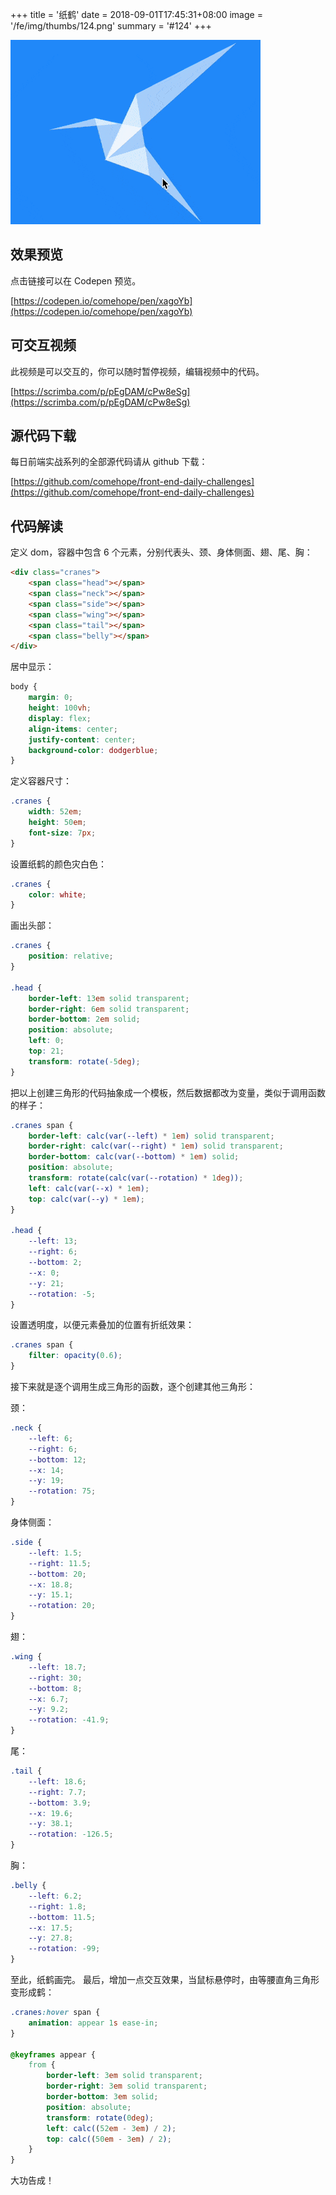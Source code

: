 +++
title = '纸鹤'
date = 2018-09-01T17:45:31+08:00
image = '/fe/img/thumbs/124.png'
summary = '#124'
+++

![](./work.gif)

## 效果预览

点击链接可以在 Codepen 预览。

[https://codepen.io/comehope/pen/xagoYb](https://codepen.io/comehope/pen/xagoYb)

## 可交互视频

此视频是可以交互的，你可以随时暂停视频，编辑视频中的代码。

[https://scrimba.com/p/pEgDAM/cPw8eSg](https://scrimba.com/p/pEgDAM/cPw8eSg)

## 源代码下载

每日前端实战系列的全部源代码请从 github 下载：

[https://github.com/comehope/front-end-daily-challenges](https://github.com/comehope/front-end-daily-challenges)

## 代码解读

定义 dom，容器中包含 6 个元素，分别代表头、颈、身体侧面、翅、尾、胸：
```html
<div class="cranes">
    <span class="head"></span>
    <span class="neck"></span>
    <span class="side"></span>
    <span class="wing"></span>
    <span class="tail"></span>
    <span class="belly"></span>
</div>
```

居中显示：
```css
body {
    margin: 0;
    height: 100vh;
    display: flex;
    align-items: center;
    justify-content: center;
    background-color: dodgerblue;
}
```

定义容器尺寸：
```css
.cranes {
    width: 52em;
    height: 50em;
    font-size: 7px;
}
```

设置纸鹤的颜色灾白色：
```css
.cranes {
    color: white;
}
```

画出头部：
```css
.cranes {
    position: relative;
}

.head {
    border-left: 13em solid transparent;
    border-right: 6em solid transparent;
    border-bottom: 2em solid;
    position: absolute;
    left: 0;
    top: 21;
    transform: rotate(-5deg);
}
```

把以上创建三角形的代码抽象成一个模板，然后数据都改为变量，类似于调用函数的样子：
```css
.cranes span {
    border-left: calc(var(--left) * 1em) solid transparent;
    border-right: calc(var(--right) * 1em) solid transparent;
    border-bottom: calc(var(--bottom) * 1em) solid;
    position: absolute;
    transform: rotate(calc(var(--rotation) * 1deg));
    left: calc(var(--x) * 1em);
    top: calc(var(--y) * 1em);
}

.head {
    --left: 13;
    --right: 6;
    --bottom: 2;    
    --x: 0;
    --y: 21;
    --rotation: -5;
}
```

设置透明度，以便元素叠加的位置有折纸效果：
```css
.cranes span {
    filter: opacity(0.6);
}
```

接下来就是逐个调用生成三角形的函数，逐个创建其他三角形：

颈：
```css
.neck {
    --left: 6;
    --right: 6;
    --bottom: 12;
    --x: 14;
    --y: 19;
    --rotation: 75;
}
```

身体侧面：
```css
.side {
    --left: 1.5;
    --right: 11.5;
    --bottom: 20;
    --x: 18.8;
    --y: 15.1;
    --rotation: 20;
}
```

翅：
```css
.wing {
    --left: 18.7;
    --right: 30;
    --bottom: 8;
    --x: 6.7;
    --y: 9.2;
    --rotation: -41.9;
}
```

尾：
```css
.tail {
    --left: 18.6;
    --right: 7.7;
    --bottom: 3.9;
    --x: 19.6;
    --y: 38.1;
    --rotation: -126.5;
}
```

胸：
```css
.belly {
    --left: 6.2;
    --right: 1.8;
    --bottom: 11.5;
    --x: 17.5;
    --y: 27.8;
    --rotation: -99;
}
```

至此，纸鹤画完。
最后，增加一点交互效果，当鼠标悬停时，由等腰直角三角形变形成鹤：
```css
.cranes:hover span {
    animation: appear 1s ease-in;
}

@keyframes appear {
    from {
        border-left: 3em solid transparent;
        border-right: 3em solid transparent;
        border-bottom: 3em solid;
        position: absolute;
        transform: rotate(0deg);
        left: calc((52em - 3em) / 2);
        top: calc((50em - 3em) / 2);
    }
}
```

大功告成！
